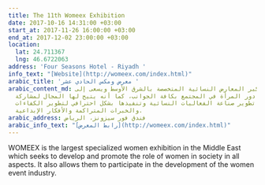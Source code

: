```yaml
---
title: The 11th Womeex Exhibition
date: 2017-10-16 14:31:00 +03:00
start_at: 2017-11-26 16:00:00 +03:00
end_at: 2017-12-02 23:00:00 +03:00
location:
  lat: 24.711367
  lng: 46.6722063
address: 'Four Seasons Hotel - Riyadh '
info_text: "[Website](http://womeex.com/index.html)"
arabic_title: 'معرض ومكس الحادي عشر '
arabic_content_md: ومكس يعتبر أكبر المعارض النسائية المتخصصة بالشرق الأوسط ويسعى إلى
  تطوير وتعزيز دور المرأة في المجتمع بكافة الجوانب، كما أنه يتيح لها المجال لمشاركة
  الآخرين في تطوير صناعة الفعاليات النسائية وتنفيذها بشكل احترافي لتطوير الكفاءات
  والخبرات المتراكمة والأفكار الإبداعية.
arabic_address: فندق فور سيزونز، الرياض
arabic_info_text: "[رابط المعرض](http://womeex.com/index.html)"
---
```


WOMEEX is the largest specialized women exhibition in the Middle East which seeks to develop and promote the role of women in society in all aspects. It also allows them to participate in the development of the women event industry.